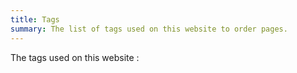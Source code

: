 ```yaml
---
title: Tags
summary: The list of tags used on this website to order pages.
---
```

The tags used on this website :
